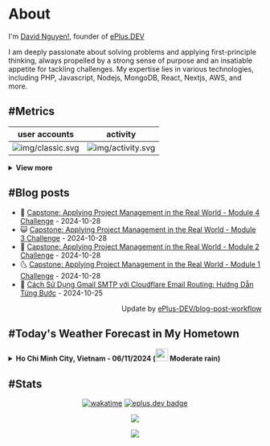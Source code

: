 # About

I'm [David Nguyen!](https://github.com/hoangsvit), founder of [ePlus.DEV](https://eplus.dev)

I am deeply passionate about solving problems and applying first-principle thinking, always propelled by a strong sense
of purpose and an insatiable appetite for tackling challenges. My expertise lies in various technologies, including PHP,
Javascript, Nodejs, MongoDB, React, Nextjs, AWS, and more.

## #Metrics

| user accounts | activity |
| ------------- | ------------- |
| ![img/classic.svg](https://metrics.eplus.dev//img/classic.svg) | ![img/activity.svg](https://metrics.eplus.dev//img/activity.svg) |

<details>
  <summary><b>View more</b></summary>

  | wakatime | languages |
  | ------------- | ------------- |
  | ![img/wakatime.svg](https://metrics.eplus.dev//img/wakatime.svg) | ![img/languages.svg](https://metrics.eplus.dev//img/languages.svg) |

  | achievements | followers |
  | ------------- | ------------- |
  | ![img/achievements.compact.svg](https://metrics.eplus.dev/img/achievements.compact.svg) | ![img/people.followers.svg](https://metrics.eplus.dev//img/people.followers.svg) |
</details>

## #Blog posts
- 🧰 [Capstone: Applying Project Management in the Real World - Module 4 Challenge](https://eplus.dev/capstone-applying-project-management-in-the-real-world-module-4-challenge) - 2024-10-28 
- 😺 [Capstone: Applying Project Management in the Real World - Module 3 Challenge](https://eplus.dev/capstone-applying-project-management-in-the-real-world-module-3-challenge) - 2024-10-28 
- 🗽 [Capstone: Applying Project Management in the Real World - Module 2 Challenge](https://eplus.dev/capstone-applying-project-management-in-the-real-world-module-2-challenge) - 2024-10-28 
- 🌜 [Capstone: Applying Project Management in the Real World - Module 1 Challenge](https://eplus.dev/capstone-applying-project-management-in-the-real-world-module-1-challenge) - 2024-10-28 
- 📝 [Cách Sử Dụng Gmail SMTP với Cloudflare Email Routing: Hướng Dẫn Từng Bước](https://eplus.dev/cach-su-dung-gmail-smtp-voi-cloudflare-email-routing-huong-dan-tung-buoc) - 2024-10-25 

<div align="right">
  Update by <a target="_blank"
    href="https://github.com/ePlus-DEV/blog-post-workflow">ePlus-DEV/blog-post-workflow</a>
</div>

## #Today's Weather Forecast in My Hometown



<details>
  <summary><b>Ho Chi Minh City, Vietnam - 06/11/2024 (<img src="https://cdn.weatherapi.com/weather/64x64/day/302.png" width="25" /> Moderate rain)</b></summary>


<table>
    <tr>
        <th>Hour</th>
        <td>00:00</td><td>01:00</td><td>02:00</td><td>03:00</td><td>04:00</td><td>05:00</td><td>06:00</td><td>07:00</td><td>08:00</td><td>09:00</td><td>10:00</td><td>11:00</td><td>12:00</td><td>13:00</td><td>14:00</td><td>15:00</td><td>16:00</td><td>17:00</td><td>18:00</td><td>19:00</td><td>20:00</td><td>21:00</td><td>22:00</td><td>23:00</td>
    </tr>
    <tr>
        <th>Weather</th>
        <td><img src="https://cdn.weatherapi.com/weather/64x64/night/116.png"></img></td><td><img src="https://cdn.weatherapi.com/weather/64x64/night/116.png"></img></td><td><img src="https://cdn.weatherapi.com/weather/64x64/night/116.png"></img></td><td><img src="https://cdn.weatherapi.com/weather/64x64/night/116.png"></img></td><td><img src="https://cdn.weatherapi.com/weather/64x64/night/116.png"></img></td><td><img src="https://cdn.weatherapi.com/weather/64x64/night/143.png"></img></td><td><img src="https://cdn.weatherapi.com/weather/64x64/day/143.png"></img></td><td><img src="https://cdn.weatherapi.com/weather/64x64/day/116.png"></img></td><td><img src="https://cdn.weatherapi.com/weather/64x64/day/113.png"></img></td><td><img src="https://cdn.weatherapi.com/weather/64x64/day/116.png"></img></td><td><img src="https://cdn.weatherapi.com/weather/64x64/day/116.png"></img></td><td><img src="https://cdn.weatherapi.com/weather/64x64/day/116.png"></img></td><td><img src="https://cdn.weatherapi.com/weather/64x64/day/176.png"></img></td><td><img src="https://cdn.weatherapi.com/weather/64x64/day/263.png"></img></td><td><img src="https://cdn.weatherapi.com/weather/64x64/day/353.png"></img></td><td><img src="https://cdn.weatherapi.com/weather/64x64/day/116.png"></img></td><td><img src="https://cdn.weatherapi.com/weather/64x64/day/116.png"></img></td><td><img src="https://cdn.weatherapi.com/weather/64x64/day/176.png"></img></td><td><img src="https://cdn.weatherapi.com/weather/64x64/night/176.png"></img></td><td><img src="https://cdn.weatherapi.com/weather/64x64/night/176.png"></img></td><td><img src="https://cdn.weatherapi.com/weather/64x64/night/176.png"></img></td><td><img src="https://cdn.weatherapi.com/weather/64x64/night/353.png"></img></td><td><img src="https://cdn.weatherapi.com/weather/64x64/night/353.png"></img></td><td><img src="https://cdn.weatherapi.com/weather/64x64/night/176.png"></img></td>
    </tr>
    <tr>
        <th>Condition</th>
        <td width="200px">Partly Cloudy </td><td width="200px">Partly Cloudy </td><td width="200px">Partly Cloudy </td><td width="200px">Partly Cloudy </td><td width="200px">Partly cloudy</td><td width="200px">Mist</td><td width="200px">Mist</td><td width="200px">Partly Cloudy </td><td width="200px">Sunny</td><td width="200px">Partly Cloudy </td><td width="200px">Partly Cloudy </td><td width="200px">Partly Cloudy </td><td width="200px">Patchy rain nearby</td><td width="200px">Patchy light drizzle</td><td width="200px">Light rain shower</td><td width="200px">Partly Cloudy </td><td width="200px">Partly Cloudy </td><td width="200px">Patchy rain nearby</td><td width="200px">Patchy rain nearby</td><td width="200px">Patchy rain nearby</td><td width="200px">Patchy rain nearby</td><td width="200px">Light rain shower</td><td width="200px">Light rain shower</td><td width="200px">Patchy rain nearby</td>
    </tr>
    <tr>
        <th>Temperature</th>
        <td>24.5 °C</td><td>24.4 °C</td><td>24.2 °C</td><td>24 °C</td><td>25.3 °C</td><td>23.3 °C</td><td>23.1 °C</td><td>24.3 °C</td><td>25.9 °C</td><td>27.7 °C</td><td>29.4 °C</td><td>30.6 °C</td><td>31.6 °C</td><td>31.8 °C</td><td>30.9 °C</td><td>30.8 °C</td><td>30.6 °C</td><td>28.9 °C</td><td>26.7 °C</td><td>25.8 °C</td><td>25.1 °C</td><td>24.6 °C</td><td>24.3 °C</td><td>24.5 °C</td>
    </tr>
    <tr>
        <th>Wind</th>
        <td>6.5 kph</td><td>6.5 kph</td><td>6.5 kph</td><td>7.9 kph</td><td>9 kph</td><td>8.3 kph</td><td>7.6 kph</td><td>7.6 kph</td><td>7.2 kph</td><td>6.5 kph</td><td>7.2 kph</td><td>7.6 kph</td><td>7.6 kph</td><td>7.2 kph</td><td>5.8 kph</td><td>3.2 kph</td><td>4.3 kph</td><td>6.1 kph</td><td>7.2 kph</td><td>7.2 kph</td><td>8.3 kph</td><td>6.5 kph</td><td>5.8 kph</td><td>4.3 kph</td>
    </tr>
</table>


<div align="right">
  Updated at: 2024-11-05T21:49:33Z - by <a target="_blank"
    href="https://github.com/ePlus-DEV/weather-forecast">ePlus-DEV/weather-forecast</a>
</div>
</details>


## #Stats
<div align="center">

[![wakatime](https://wakatime.com/badge/user/e0aaeeb0-6b00-4a68-93a3-146329e5281e.svg)](https://wakatime.com/@e0aaeeb0-6b00-4a68-93a3-146329e5281e) [![eplus.dev badge](https://user-badge.eplus.dev/vietnam/hoangsvit.svg)](https://user-badge.eplus.dev/vietnam/hoangsvit)

![](https://komarev.com/ghpvc/?username=hoangsvit&style=for-the-badge)

[![](https://s11.flagcounter.com/count/1xO8/bg_FFFFFF/txt_000000/border_CCCCCC/columns_2/maxflags_10/viewers_3/labels_1/pageviews_1/flags_1/percent_0/)](https://s11.flagcounter.com/more/1xO8/)
</div>
